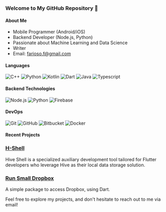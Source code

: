 ### Welcome to My GitHub Repository 👋

#### About Me

- Mobile Programmer (Android/iOS)
- Backend Developer (Node.js, Python)
- Passionate about Machine Learning and Data Science
- Writer
- Email: farioso.f@gmail.com

#### Languages

![C++](https://img.shields.io/badge/-C++-00599C?style=flat&logo=C%2B%2B&logoColor=white)
![Python](https://img.shields.io/badge/-Python-00599C?style=flat&logo=Python&logoColor=white)
![Kotlin](https://img.shields.io/badge/-Kotlin-007396?style=flat&logo=Kotlin&logoColor=white)
![Dart](https://img.shields.io/badge/-Dart-0175C2?style=flat&logo=Dart&logoColor=white)
![Java](https://img.shields.io/badge/-Java-00599C?style=flat&logo=Java&logoColor=white)
![Typescript](https://img.shields.io/badge/-Typescript-3178C6?style=flat&logo=Typescript&logoColor=white)

#### Backend Technologies

![Node.js](https://img.shields.io/badge/-Node.js-339933?style=flat&logo=Node.js&logoColor=white)
![Python](https://img.shields.io/badge/-Python-3776AB?style=flat&logo=Python&logoColor=white)
![Firebase](https://img.shields.io/badge/-Firebase-FFCA28?style=flat&logo=Firebase&logoColor=white)

#### DevOps

![Git](https://img.shields.io/badge/-Git-F05032?style=flat&logo=git&logoColor=white)
![GitHub](https://img.shields.io/badge/-GitHub-181717?style=flat&logo=github&logoColor=white)
![Bitbucket](https://img.shields.io/badge/-Bitbucket-0052CC?style=flat&logo=bitbucket&logoColor=white)
![Docker](https://img.shields.io/badge/-Docker-2496ED?style=flat&logo=docker&logoColor=white)

#### Recent Projects

### [H-Shell](https://github.com/fariosofernando/Hive_Shell)

Hive Shell is a specialized auxiliary development tool tailored for Flutter developers who leverage Hive as their local data storage solution.

### [Run Small Dropbox](https://github.com/fariosofernando/run-small-dropbox-package)

A simple package to access Dropbox, using Dart.

Feel free to explore my projects, and don't hesitate to reach out to me via email!
